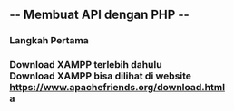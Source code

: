 <h2> -- Membuat API dengan PHP -- </h2>
<h3> Langkah Pertama <h3>
<p>
  Download XAMPP terlebih dahulu <br>
  Download XAMPP bisa dilihat di website 
  <a href = "https://www.apachefriends.org/download.html">https://www.apachefriends.org/download.html</a> <br>a
</p>
